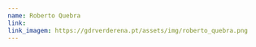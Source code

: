 ```yaml
---
name: Roberto Quebra
link: 
link_imagem: https://gdrverderena.pt/assets/img/roberto_quebra.png
---
```

